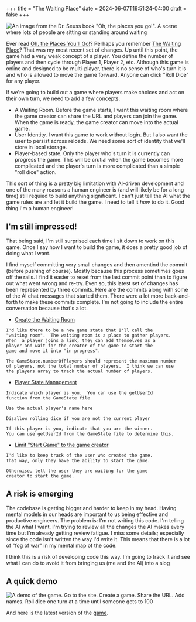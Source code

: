 +++
title = "The Waiting Place"
date = 2024-06-07T19:51:24-04:00
draft = false
+++

![An image from the Dr. Seuss book "Oh, the places you go!". A scene where lots of people are sitting or standing around waiting](../../013-the-waiting-place.webp)

Ever read [Oh, the Places You'll Go!](https://www.amazon.com/Oh-Places-Youll-Dr-Seuss/dp/0679805273)?  Perhaps you remember [The Waiting Place](https://silverbirchpress.wordpress.com/2012/08/22/the-waiting-place-by-dr-seuss/)?  That was my most recent set of changes.  Up until this point, the game had a very weak concept of a player.  You define the number of players and then cycle through Player 1, Player 2, etc.  Although this game is online and designed to be multi-player, there is no sense of who's turn it is and who is allowed to move the game forward.  Anyone can click "Roll Dice" for any player.

If we're going to build out a game where players make choices and act on their own turn, we need to add a few concepts.
- A Waiting Room.  Before the game starts, I want this waiting room where the game creator can share the URL and players can join the game.  When the game is ready, the game creator can move into the actual game.
- User Identity. I want this game to work without login.  But I also want the user to persist across reloads.  We need some sort of identity that we'll store in local storage.
- Player-based state. Only the player who's turn it is currently can progress the game.  This will be crutial when the game becomes more complicated and the player's turn is more complicated than a simple "roll dice" action.

This sort of thing is a pretty big limitation with AI-driven development and one of the many reasons a human engineer is (and will likely be for a long time) still requied to build anything significant. I can't just tell the AI what the game rules are and let it build the game.  I need to tell it *how* to do it.  Good thing I'm a human engineer!

## I'm still impressed!
That being said, I'm still surprised each time I sit down to work on this game.  Once I say how I want to build the game, it does a pretty good job of doing what I want.

I find myself committing very small changes and then amentind the commit (before pushing of course).  Mostly because this process sometimes goes off the rails.  I find it easier to reset from the last commit point than to figure out what went wrong and re-try.  Even so, this latest set of changes has been represented by three commits.  Here are the commits along with some of the AI chat messages that started them.  There were a lot more back-and-forth to make these commits complete.  I'm not going to include the entire conversation because that's a lot.

- [Create the Waiting Room](https://github.com/pass-the-cheese/passthecheese.ai/commit/b6183a55d2e08cf41c6428e501a94220f488789e)
```
I'd like there to be a new game state that I'll call the
"waiting room".  The waiting room is a place to gather players.
When  a player joins a link, they can add themselves as a
player and wait for the creator of the game to start the
game and move it into "in progress".
```

```
The GameState.numberOfPlayers should represent the maximum number
of players, not the total number of players.  I think we can use
the players array to track the actual number of players.
```

- [Player State Management](https://github.com/pass-the-cheese/passthecheese.ai/commit/6cac428c748b3bf49c91393204886672a7525a8a)
```
Indicate which player is you.  You can use the getUserId
function from the GameState file
```

```
Use the actual player's name here
```

```
Disallow rolling dice if you are not the current player
```

```
If this player is you, indicate that you are the winner.
You can use getUserId from the GameState file to determine this.
```

- [Limit "Start Game" to the game creator](https://github.com/pass-the-cheese/passthecheese.ai/commit/cb8f62c473b6e675e576f8cbef5382a5bdb90c0a)
```
I'd like to keep track of the user who created the game.
That way, only they have the ability to start the game.
```

```
Otherwise, tell the user they are waiting for the game
creator to start the game.
```

## A risk is emerging
The codebase is getting bigger and harder to keep in my head.  Having mental models in our heads are important to us being effective and productive engineers.  The problem is: I'm not writing this code.  I'm telling the AI what I want.  I'm trying to review all the changes the AI makes every time but I'm already getting review fatigue.  I miss some details; especially since the code isn't written the way I'd write it.  This means that there is a lot of "fog of war" in my mental map of the code.

I think this is a risk of developing code this way.  I'm going to track it and see what I can do to avoid it from bringing us (me and the AI) into a slog

## A quick demo
![A demo of the game. Go to the site. Create a game. Share the URL. Add names. Roll dice one turn at a time until someone gets to 100](../../013-player-state.gif)

And here is the latest version of the [game](https://pass-the-cheese.web.app/games/1c24242d).


